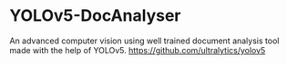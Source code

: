 # YOLOv5-DocAnalyser
An advanced computer vision using well trained document analysis tool made with the help of YOLOv5. https://github.com/ultralytics/yolov5
